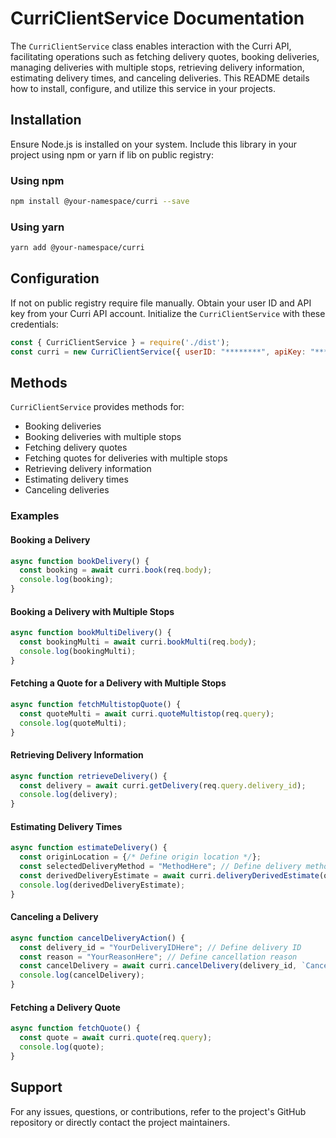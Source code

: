 # CurriClientService Documentation

The `CurriClientService` class enables interaction with the Curri API, facilitating operations such as fetching delivery quotes, booking deliveries, managing deliveries with multiple stops, retrieving delivery information, estimating delivery times, and canceling deliveries. This README details how to install, configure, and utilize this service in your projects.

## Installation

Ensure Node.js is installed on your system. Include this library in your project using npm or yarn if lib on public registry:

### Using npm

```bash
npm install @your-namespace/curri --save
```

### Using yarn

```bash
yarn add @your-namespace/curri
```

## Configuration

If not on public registry require file manually. Obtain your user ID and API key from your Curri API account. Initialize the `CurriClientService` with these credentials:

```javascript
const { CurriClientService } = require('./dist');
const curri = new CurriClientService({ userID: "********", apiKey: "********" });
```

## Methods

`CurriClientService` provides methods for:

- Booking deliveries
- Booking deliveries with multiple stops
- Fetching delivery quotes
- Fetching quotes for deliveries with multiple stops
- Retrieving delivery information
- Estimating delivery times
- Canceling deliveries

### Examples

#### Booking a Delivery

```javascript
async function bookDelivery() {
  const booking = await curri.book(req.body);
  console.log(booking);
}
```

#### Booking a Delivery with Multiple Stops

```javascript
async function bookMultiDelivery() {
  const bookingMulti = await curri.bookMulti(req.body);
  console.log(bookingMulti);
}
```

#### Fetching a Quote for a Delivery with Multiple Stops

```javascript
async function fetchMultistopQuote() {
  const quoteMulti = await curri.quoteMultistop(req.query);
  console.log(quoteMulti);
}
```

#### Retrieving Delivery Information

```javascript
async function retrieveDelivery() {
  const delivery = await curri.getDelivery(req.query.delivery_id);
  console.log(delivery);
}
```

#### Estimating Delivery Times

```javascript
async function estimateDelivery() {
  const originLocation = {/* Define origin location */};
  const selectedDeliveryMethod = "MethodHere"; // Define delivery method
  const derivedDeliveryEstimate = await curri.deliveryDerivedEstimate(originLocation, selectedDeliveryMethod);
  console.log(derivedDeliveryEstimate);
}
```

#### Canceling a Delivery

```javascript
async function cancelDeliveryAction() {
  const delivery_id = "YourDeliveryIDHere"; // Define delivery ID
  const reason = "YourReasonHere"; // Define cancellation reason
  const cancelDelivery = await curri.cancelDelivery(delivery_id, `Cancel Delivery Reason: ${reason}`);
  console.log(cancelDelivery);
}
```

#### Fetching a Delivery Quote

```javascript
async function fetchQuote() {
  const quote = await curri.quote(req.query);
  console.log(quote);
}
```

## Support

For any issues, questions, or contributions, refer to the project's GitHub repository or directly contact the project maintainers.
```